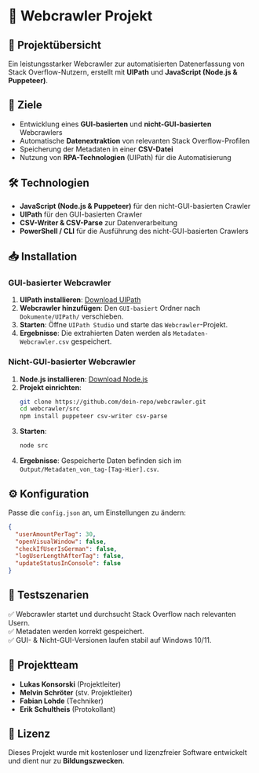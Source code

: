 # 🚀 Webcrawler Projekt

## 📌 Projektübersicht
Ein leistungsstarker Webcrawler zur automatisierten Datenerfassung von Stack Overflow-Nutzern, erstellt mit **UIPath** und **JavaScript (Node.js & Puppeteer)**.

## 🎯 Ziele
- Entwicklung eines **GUI-basierten** und **nicht-GUI-basierten** Webcrawlers
- Automatische **Datenextraktion** von relevanten Stack Overflow-Profilen
- Speicherung der Metadaten in einer **CSV-Datei**
- Nutzung von **RPA-Technologien** (UIPath) für die Automatisierung

## 🛠️ Technologien
- **JavaScript (Node.js & Puppeteer)** für den nicht-GUI-basierten Crawler
- **UIPath** für den GUI-basierten Crawler
- **CSV-Writer & CSV-Parse** zur Datenverarbeitung
- **PowerShell / CLI** für die Ausführung des nicht-GUI-basierten Crawlers

## 📥 Installation
### GUI-basierter Webcrawler
1. **UIPath installieren**: [Download UIPath](https://download.uipath.com/UiPathStudioCommunity.msi)
2. **Webcrawler hinzufügen**: Den `GUI-basiert` Ordner nach `Dokumente/UIPath/` verschieben.
3. **Starten**: Öffne `UIPath Studio` und starte das `Webcrawler`-Projekt.
4. **Ergebnisse**: Die extrahierten Daten werden als `Metadaten-Webcrawler.csv` gespeichert.

### Nicht-GUI-basierter Webcrawler
1. **Node.js installieren**: [Download Node.js](https://nodejs.org)
2. **Projekt einrichten**:
   ```sh
   git clone https://github.com/dein-repo/webcrawler.git
   cd webcrawler/src
   npm install puppeteer csv-writer csv-parse
   ```
3. **Starten**:
   ```sh
   node src
   ```
4. **Ergebnisse**: Gespeicherte Daten befinden sich im `Output/Metadaten_von_tag-[Tag-Hier].csv`.

## ⚙️ Konfiguration
Passe die `config.json` an, um Einstellungen zu ändern:
```json
{
  "userAmountPerTag": 30,
  "openVisualWindow": false,
  "checkIfUserIsGerman": false,
  "logUserLengthAfterTag": false,
  "updateStatusInConsole": false
}
```

## 🧪 Testszenarien
✅ Webcrawler startet und durchsucht Stack Overflow nach relevanten Usern.  
✅ Metadaten werden korrekt gespeichert.  
✅ GUI- & Nicht-GUI-Versionen laufen stabil auf Windows 10/11.  

## 📅 Projektteam
- **Lukas Konsorski** (Projektleiter)
- **Melvin Schröter** (stv. Projektleiter)
- **Fabian Lohde** (Techniker)
- **Erik Schultheis** (Protokollant)

## 📝 Lizenz
Dieses Projekt wurde mit kostenloser und lizenzfreier Software entwickelt und dient nur zu **Bildungszwecken**.

